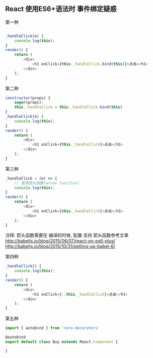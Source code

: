 ## React 使用ES6+语法时 事件绑定疑惑

第一种  
```javascript

_handleClick(e) {
    console.log(this);
}
render() {
    return (
        <div>
            <h1 onClick={this._handleClick.bind(this)}>点击</h1>
        </div>
    );
}
```

第二种  
```javascript
constructor(props) {
    super(props);
    this._handleClick = this._handleClick.bind(this)
}
_handleClick(e) {
    console.log(this);
}
render() {
    return (
        <div>
            <h1 onClick={this._handleClick}>点击</h1>
        </div>
    );
}
```

第三种 
```javascript
_handleClick = (e) => {
    // 使用箭头函数(arrow function)
    console.log(this);
}
render() {
    return (
        <div>
            <h1 onClick={this._handleClick}>点击</h1>
        </div>
    );
}
```
注释: 箭头函数需要在 编译的时候, 配置 支持 箭头函数参考文章   
http://babeljs.io/blog/2015/06/07/react-on-es6-plus/  
http://babeljs.io/blog/2015/10/31/setting-up-babel-6/  

第四种  
```javascript
_handleClick() {
    console.log(this);
}
render() {
    return (
        <div>
            <h1 onClick={::this._handleClick}>点击</h1>
        </div>
    );
}
```

第五种  
```javascript
import { autobind } from 'core-decorators'

@autobind
export default class Buy extends React.Component {

}
```